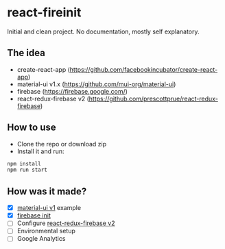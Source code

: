 # react-fireinit

Initial and clean project. No documentation, mostly self explanatory.

## The idea
* create-react-app (https://github.com/facebookincubator/create-react-app)
* material-ui v1.x (https://github.com/mui-org/material-ui)
* firebase (https://firebase.google.com/)
* react-redux-firebase v2 (https://github.com/prescottprue/react-redux-firebase)

## How to use

* Clone the repo or download zip
* Install it and run:

```bash
npm install
npm run start
```

## How was it made?
- [x] [material-ui v1](https://github.com/mui-org/material-ui/tree/v1-beta/examples/create-react-app) example
- [x] [firebase init](https://github.com/firebase/firebase-tools)
- [ ] Configure [react-redux-firebase v2](https://github.com/prescottprue/react-redux-firebase)
- [ ] Environmental setup
- [ ] Google Analytics
